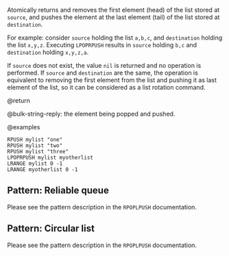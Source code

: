Atomically returns and removes the first element (head) of the list stored at
`source`, and pushes the element at the last element (tail) of the list stored
at `destination`.

For example: consider `source` holding the list `a,b,c`, and `destination`
holding the list `x,y,z`.
Executing `LPOPRPUSH` results in `source` holding `b,c` and `destination`
holding `x,y,z,a`.

If `source` does not exist, the value `nil` is returned and no operation is
performed.
If `source` and `destination` are the same, the operation is equivalent to
removing the first element from the list and pushing it as last element of the
list, so it can be considered as a list rotation command.

@return

@bulk-string-reply: the element being popped and pushed.

@examples

```cli
RPUSH mylist "one"
RPUSH mylist "two"
RPUSH mylist "three"
LPOPRPUSH mylist myotherlist
LRANGE mylist 0 -1
LRANGE myotherlist 0 -1
```

## Pattern: Reliable queue

Please see the pattern description in the `RPOPLPUSH` documentation.

## Pattern: Circular list

Please see the pattern description in the `RPOPLPUSH` documentation.

